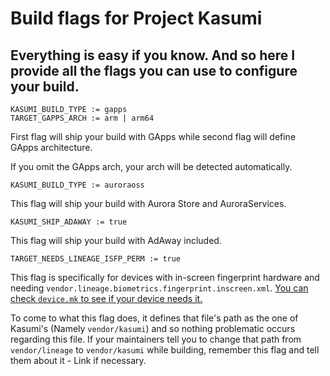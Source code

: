 # Build flags for Project Kasumi

## Everything is easy if you know. And so here I provide all the flags you can use to configure your build.

```
KASUMI_BUILD_TYPE := gapps
TARGET_GAPPS_ARCH := arm | arm64
```

First flag will ship your build with GApps while second flag
will define GApps architecture.

If you omit the GApps arch, your arch will be detected
automatically.

```
KASUMI_BUILD_TYPE := auroraoss
```

This flag will ship your build with Aurora Store and AuroraServices.

```
KASUMI_SHIP_ADAWAY := true
```

This flag will ship your build with AdAway included.

```
TARGET_NEEDS_LINEAGE_ISFP_PERM := true
```

This flag is specifically for devices with in-screen fingerprint
hardware and needing
`vendor.lineage.biometrics.fingerprint.inscreen.xml`. [You can check
`device.mk` to see if your device needs it.](https://github.com/Haky86/android_device_samsung_a70q/blob/21d461bb2fa491b2268df1aabe0ef82185b185af/device.mk#L42)

To come to what this flag does, it defines that file's path as the
one of Kasumi's (Namely `vendor/kasumi`) and so nothing problematic
occurs regarding this file. If your maintainers tell you to change
that path from `vendor/lineage` to `vendor/kasumi` while building,
remember this flag and tell them about it - Link if necessary.
